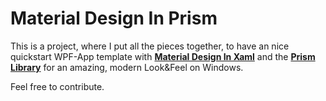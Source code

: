 # Material Design In Prism

This is a project, where I put all the pieces together, to have an nice quickstart WPF-App template with **[Material Design In Xaml](https://github.com/MaterialDesignInXAML/MaterialDesignInXamlToolkit)** and the **[Prism Library](https://github.com/PrismLibrary/Prism)** for an amazing, modern Look&Feel on Windows.

Feel free to contribute.
